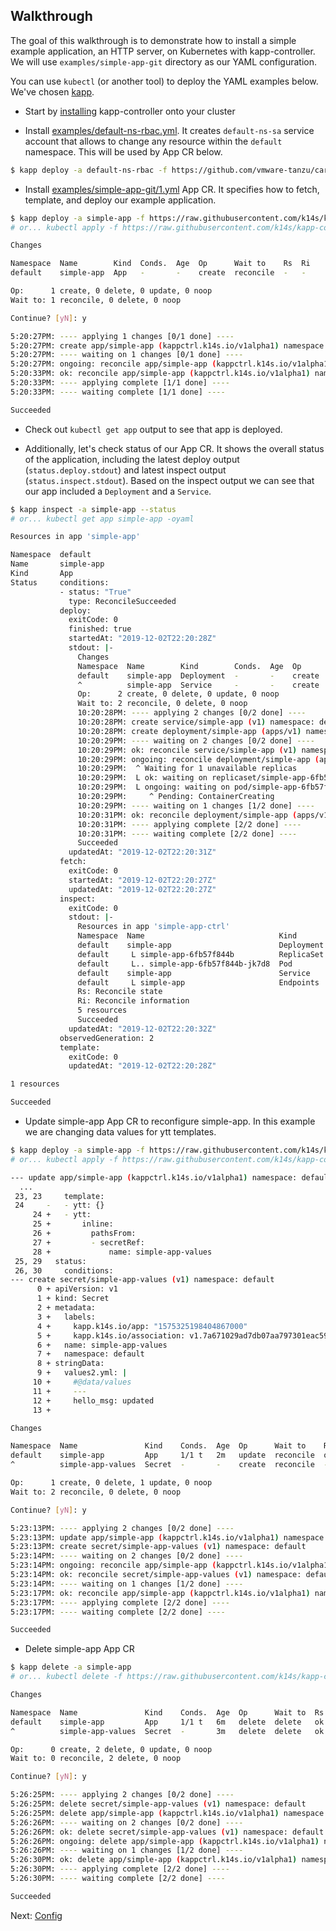 ## Walkthrough

The goal of this walkthrough is to demonstrate how to install a simple example application, an HTTP server, on Kubernetes with kapp-controller. We will use `examples/simple-app-git` directory as our YAML configuration. 

You can use `kubectl` (or another tool) to deploy the YAML examples below. We've chosen [kapp](https://get-kapp.io).

- Start by [installing](install.md) kapp-controller onto your cluster

- Install [examples/default-ns-rbac.yml](https://github.com/vmware-tanzu/carvel-kapp-controller/blob/develop/examples/rbac/default-ns.yml). It creates `default-ns-sa` service account that allows to change any
  resource within the `default` namespace. This will be used by App CR below.

```bash
$ kapp deploy -a default-ns-rbac -f https://github.com/vmware-tanzu/carvel-kapp-controller/blob/develop/examples/rbac/default-ns.yml
```

- Install [examples/simple-app-git/1.yml](https://github.com/vmware-tanzu/carvel-kapp-controller/blob/develop/examples/simple-app-git/1.yml) App CR. It specifies how to fetch, template, and deploy our example application.

```bash
$ kapp deploy -a simple-app -f https://raw.githubusercontent.com/k14s/kapp-controller/develop/examples/simple-app-git/1.yml
# or... kubectl apply -f https://raw.githubusercontent.com/k14s/kapp-controller/develop/examples/simple-app-git/1.yml

Changes

Namespace  Name        Kind  Conds.  Age  Op      Wait to    Rs  Ri
default    simple-app  App   -       -    create  reconcile  -   -

Op:      1 create, 0 delete, 0 update, 0 noop
Wait to: 1 reconcile, 0 delete, 0 noop

Continue? [yN]: y

5:20:27PM: ---- applying 1 changes [0/1 done] ----
5:20:27PM: create app/simple-app (kappctrl.k14s.io/v1alpha1) namespace: default
5:20:27PM: ---- waiting on 1 changes [0/1 done] ----
5:20:27PM: ongoing: reconcile app/simple-app (kappctrl.k14s.io/v1alpha1) namespace: default
5:20:33PM: ok: reconcile app/simple-app (kappctrl.k14s.io/v1alpha1) namespace: default
5:20:33PM: ---- applying complete [1/1 done] ----
5:20:33PM: ---- waiting complete [1/1 done] ----

Succeeded
```

- Check out `kubectl get app` output to see that app is deployed.

- Additionally, let's check status of our App CR. It shows the overall status of the application, including the latest deploy output (`status.deploy.stdout`) and latest inspect output (`status.inspect.stdout`). Based on the inspect output we can see that our app included a `Deployment` and a `Service`.

```bash
$ kapp inspect -a simple-app --status
# or... kubectl get app simple-app -oyaml

Resources in app 'simple-app'

Namespace  default
Name       simple-app
Kind       App
Status     conditions:
           - status: "True"
             type: ReconcileSucceeded
           deploy:
             exitCode: 0
             finished: true
             startedAt: "2019-12-02T22:20:28Z"
             stdout: |-
               Changes
               Namespace  Name        Kind        Conds.  Age  Op      Wait to    Rs  Ri
               default    simple-app  Deployment  -       -    create  reconcile  -   -
               ^          simple-app  Service     -       -    create  reconcile  -   -
               Op:      2 create, 0 delete, 0 update, 0 noop
               Wait to: 2 reconcile, 0 delete, 0 noop
               10:20:28PM: ---- applying 2 changes [0/2 done] ----
               10:20:28PM: create service/simple-app (v1) namespace: default
               10:20:28PM: create deployment/simple-app (apps/v1) namespace: default
               10:20:29PM: ---- waiting on 2 changes [0/2 done] ----
               10:20:29PM: ok: reconcile service/simple-app (v1) namespace: default
               10:20:29PM: ongoing: reconcile deployment/simple-app (apps/v1) namespace: default
               10:20:29PM:  ^ Waiting for 1 unavailable replicas
               10:20:29PM:  L ok: waiting on replicaset/simple-app-6fb57f844b (apps/v1) namespace: default
               10:20:29PM:  L ongoing: waiting on pod/simple-app-6fb57f844b-jk7d8 (v1) namespace: default
               10:20:29PM:     ^ Pending: ContainerCreating
               10:20:29PM: ---- waiting on 1 changes [1/2 done] ----
               10:20:31PM: ok: reconcile deployment/simple-app (apps/v1) namespace: default
               10:20:31PM: ---- applying complete [2/2 done] ----
               10:20:31PM: ---- waiting complete [2/2 done] ----
               Succeeded
             updatedAt: "2019-12-02T22:20:31Z"
           fetch:
             exitCode: 0
             startedAt: "2019-12-02T22:20:27Z"
             updatedAt: "2019-12-02T22:20:27Z"
           inspect:
             exitCode: 0
             stdout: |-
               Resources in app 'simple-app-ctrl'
               Namespace  Name                              Kind        Owner    Conds.  Rs  Ri  Age
               default    simple-app                        Deployment  kapp     2/2 t   ok  -   4s
               default     L simple-app-6fb57f844b          ReplicaSet  cluster  -       ok  -   4s
               default     L.. simple-app-6fb57f844b-jk7d8  Pod         cluster  4/4 t   ok  -   4s
               default    simple-app                        Service     kapp     -       ok  -   4s
               default     L simple-app                     Endpoints   cluster  -       ok  -   4s
               Rs: Reconcile state
               Ri: Reconcile information
               5 resources
               Succeeded
             updatedAt: "2019-12-02T22:20:32Z"
           observedGeneration: 2
           template:
             exitCode: 0
             updatedAt: "2019-12-02T22:20:28Z"

1 resources

Succeeded
```

- Update simple-app App CR to reconfigure simple-app. In this example we are changing data values for ytt templates.

```bash
$ kapp deploy -a simple-app -f https://raw.githubusercontent.com/k14s/kapp-controller/develop/examples/simple-app-git/2.yml -c
# or... kubectl apply -f https://raw.githubusercontent.com/k14s/kapp-controller/develop/examples/simple-app-git/2.yml

--- update app/simple-app (kappctrl.k14s.io/v1alpha1) namespace: default
  ...
 23, 23     template:
 24     -   - ytt: {}
     24 +   - ytt:
     25 +       inline:
     26 +         pathsFrom:
     27 +         - secretRef:
     28 +             name: simple-app-values
 25, 29   status:
 26, 30     conditions:
--- create secret/simple-app-values (v1) namespace: default
      0 + apiVersion: v1
      1 + kind: Secret
      2 + metadata:
      3 +   labels:
      4 +     kapp.k14s.io/app: "1575325198404867000"
      5 +     kapp.k14s.io/association: v1.7a671029ad7db07aa797301eac59e9ad
      6 +   name: simple-app-values
      7 +   namespace: default
      8 + stringData:
      9 +   values2.yml: |
     10 +     #@data/values
     11 +     ---
     12 +     hello_msg: updated
     13 +

Changes

Namespace  Name               Kind    Conds.  Age  Op      Wait to    Rs  Ri
default    simple-app         App     1/1 t   2m   update  reconcile  ok  -
^          simple-app-values  Secret  -       -    create  reconcile  -   -

Op:      1 create, 0 delete, 1 update, 0 noop
Wait to: 2 reconcile, 0 delete, 0 noop

Continue? [yN]: y

5:23:13PM: ---- applying 2 changes [0/2 done] ----
5:23:13PM: update app/simple-app (kappctrl.k14s.io/v1alpha1) namespace: default
5:23:13PM: create secret/simple-app-values (v1) namespace: default
5:23:14PM: ---- waiting on 2 changes [0/2 done] ----
5:23:14PM: ongoing: reconcile app/simple-app (kappctrl.k14s.io/v1alpha1) namespace: default
5:23:14PM: ok: reconcile secret/simple-app-values (v1) namespace: default
5:23:14PM: ---- waiting on 1 changes [1/2 done] ----
5:23:17PM: ok: reconcile app/simple-app (kappctrl.k14s.io/v1alpha1) namespace: default
5:23:17PM: ---- applying complete [2/2 done] ----
5:23:17PM: ---- waiting complete [2/2 done] ----

Succeeded
```

- Delete simple-app App CR

```bash
$ kapp delete -a simple-app
# or... kubectl delete -f https://raw.githubusercontent.com/k14s/kapp-controller/develop/examples/simple-app-git/2.yml

Changes

Namespace  Name               Kind    Conds.  Age  Op      Wait to  Rs  Ri
default    simple-app         App     1/1 t   6m   delete  delete   ok  -
^          simple-app-values  Secret  -       3m   delete  delete   ok  -

Op:      0 create, 2 delete, 0 update, 0 noop
Wait to: 0 reconcile, 2 delete, 0 noop

Continue? [yN]: y

5:26:25PM: ---- applying 2 changes [0/2 done] ----
5:26:25PM: delete secret/simple-app-values (v1) namespace: default
5:26:25PM: delete app/simple-app (kappctrl.k14s.io/v1alpha1) namespace: default
5:26:26PM: ---- waiting on 2 changes [0/2 done] ----
5:26:26PM: ok: delete secret/simple-app-values (v1) namespace: default
5:26:26PM: ongoing: delete app/simple-app (kappctrl.k14s.io/v1alpha1) namespace: default
5:26:26PM: ---- waiting on 1 changes [1/2 done] ----
5:26:30PM: ok: delete app/simple-app (kappctrl.k14s.io/v1alpha1) namespace: default
5:26:30PM: ---- applying complete [2/2 done] ----
5:26:30PM: ---- waiting complete [2/2 done] ----

Succeeded
```

Next: [Config](config.md)
